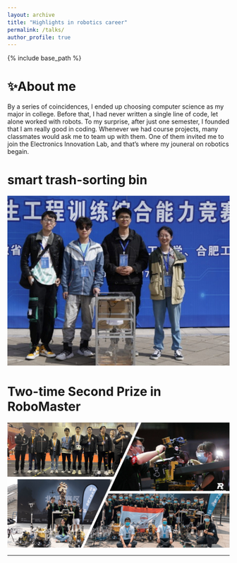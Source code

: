 ```yaml
---
layout: archive
title: "Highlights in robotics career"
permalink: /talks/
author_profile: true
---
```


{% include base_path %}


# ✨About me
By a series of coincidences, I ended up choosing computer science as my major in college. Before that, I had never written a single line of code, let alone worked with robots. To my surprise, after just one semester, I founded that I am really good in coding. Whenever we had course projects, many classmates would ask me to team up with them. One of them invited me to join the Electronics Innovation Lab, and that’s where my jouneral on robotics begain.


# smart trash-sorting bin

<img src="../images/c1.png" alt="hpp" style="border-style: none" >




# Two-time Second Prize in RoboMaster

<!-- My team and I won the championship of the RoboCon China contest in 2017 and 2018, respectively, and represented China in the Asia-Pacific event. I am mainly responsible for robot localization, control, wireless communication, and an App that can be used for robot debugging and data recording. -->


<img src="../images/c.png" alt="hpp" style="border-style: none" >


<!-- <br/>
<div align=center >
    <img src="/images/heying2.jpg" width="500"/>
</div> -->
<!-- 
### RoboCon 2017
    
<iframe src="//player.bilibili.com/player.html?aid=55401887&bvid=BV1u4411P7xp&cid=96870545&page=1" scrolling="yes" border="0" frameborder="no" framespacing="0" allowfullscreen="true"> </iframe>

### RoboCon 2018
  
<iframe src="//player.bilibili.com/player.html?aid=60191717&bvid=BV1Kt411J7xn&cid=104804289&page=1" scrolling="no" border="0" frameborder="no" framespacing="0" allowfullscreen="true"> </iframe>
 -->

---

